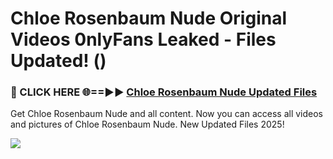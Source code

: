 # Chloe Rosenbaum Nude Original Videos 0nlyFans Leaked - Files Updated! ()

<h3>🔴 CLICK HERE 🌐==►► <a href="https://tinyurl.com/2p9ay9w9" rel="nofollow">Chloe Rosenbaum Nude Updated Files</a></h3>

Get Chloe Rosenbaum Nude and all content. Now you can access all videos and pictures of Chloe Rosenbaum Nude. New Updated Files 2025!

[![](https://i.imgur.com/KQgVmj3.gif)](https://tinyurl.com/2p9ay9w9)
